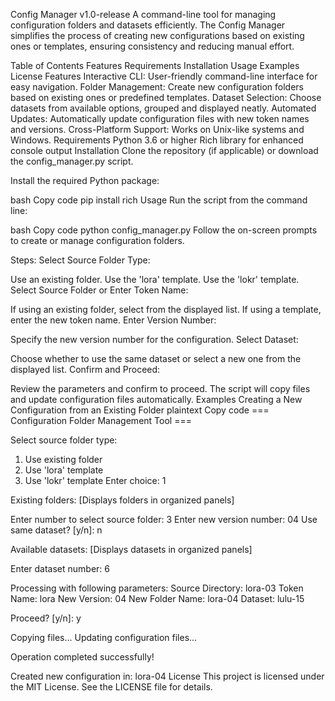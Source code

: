 Config Manager v1.0-release
A command-line tool for managing configuration folders and datasets efficiently. The Config Manager simplifies the process of creating new configurations based on existing ones or templates, ensuring consistency and reducing manual effort.

Table of Contents
Features
Requirements
Installation
Usage
Examples
License
Features
Interactive CLI: User-friendly command-line interface for easy navigation.
Folder Management: Create new configuration folders based on existing ones or predefined templates.
Dataset Selection: Choose datasets from available options, grouped and displayed neatly.
Automated Updates: Automatically update configuration files with new token names and versions.
Cross-Platform Support: Works on Unix-like systems and Windows.
Requirements
Python 3.6 or higher
Rich library for enhanced console output
Installation
Clone the repository (if applicable) or download the config_manager.py script.

Install the required Python package:

bash
Copy code
pip install rich
Usage
Run the script from the command line:

bash
Copy code
python config_manager.py
Follow the on-screen prompts to create or manage configuration folders.

Steps:
Select Source Folder Type:

Use an existing folder.
Use the 'lora' template.
Use the 'lokr' template.
Select Source Folder or Enter Token Name:

If using an existing folder, select from the displayed list.
If using a template, enter the new token name.
Enter Version Number:

Specify the new version number for the configuration.
Select Dataset:

Choose whether to use the same dataset or select a new one from the displayed list.
Confirm and Proceed:

Review the parameters and confirm to proceed.
The script will copy files and update configuration files automatically.
Examples
Creating a New Configuration from an Existing Folder
plaintext
Copy code
=== Configuration Folder Management Tool ===

Select source folder type:
1. Use existing folder
2. Use 'lora' template
3. Use 'lokr' template
Enter choice: 1

Existing folders:
[Displays folders in organized panels]

Enter number to select source folder: 3
Enter new version number: 04
Use same dataset? [y/n]: n

Available datasets:
[Displays datasets in organized panels]

Enter dataset number: 6

Processing with following parameters:
Source Directory: lora-03
Token Name: lora
New Version: 04
New Folder Name: lora-04
Dataset: lulu-15

Proceed? [y/n]: y

Copying files...
Updating configuration files...

Operation completed successfully!

Created new configuration in: lora-04
License
This project is licensed under the MIT License. See the LICENSE file for details.
